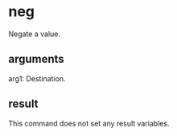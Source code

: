 # neg

Negate a value.

## arguments

arg1: Destination.

## result

This command does not set any result variables.

